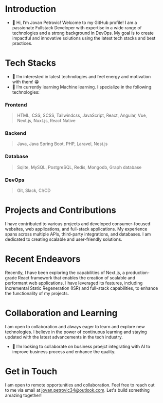 # Introduction
- 👋 Hi, I’m Jovan Petrovic!
Welcome to my GitHub profile! I am a passionate Fullstack Developer with expertise in a wide range of technologies and a strong background in DevOps. My goal is to create impactful and innovative solutions using the latest tech stacks and best practices.

# Tech Stacks
- 👀 I’m interested in latest technologies and feel energy and motivation with them! 😁
- 🌱 I’m currently learning Machine learning.
I specialize in the following technologies:

### Frontend
> HTML, CSS, SCSS, Tailwindcss, JavaScript, React, Angular, Vue, Next.js, Nuxt.js, React Native

### Backend
> Java, Java Spring Boot, PHP, Laravel, Nest.js

### Database
> Sqlite, MySQL, PostgreSQL, Redis, Mongodb, Graph database

### DevOps
> Git, Slack, CI/CD

# Projects and Contributions
I have contributed to various projects and developed consumer-focused websites, web applications, and full-stack applications. My experience spans across multiple APIs, third-party integrations, and databases. I am dedicated to creating scalable and user-friendly solutions.

# Recent Endeavors
Recently, I have been exploring the capabilities of Next.js, a production-grade React framework that enables the creation of scalable and performant web applications.
I have leveraged its features, including Incremental Static Regeneration (ISR) and full-stack capabilities, to enhance the functionality of my projects.

# Collaboration and Learning
I am open to collaboration and always eager to learn and explore new technologies. I believe in the power of continuous learning and staying updated with the latest advancements in the tech industry.
- 💞️ I’m looking to collaborate on business proejct integrating with AI to improve business process and enhance the quality. 

# Get in Touch
I am open to remote opportunities and collaboration. Feel free to reach out to me via email at jovan.petrovic34@outlook.com.
Let's build something amazing together!

<!---
jovanpetrovic34/jovanpetrovic34 is a ✨ special ✨ repository because its `README.md` (this file) appears on your GitHub profile.
You can click the Preview link to take a look at your changes.
--->
